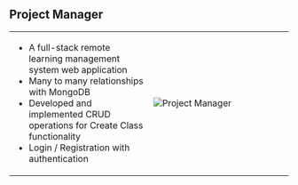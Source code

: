 <h2>
  Project Manager
</h2>
<table>
  <tr>
    <td style="width:50%">
      <ul>
        <li>A full-stack remote learning management system web application </li>
        <li>Many to many relationships with MongoDB</li>
        <li>Developed and implemented CRUD operations for Create Class functionality</li>
        <li>Login / Registration with authentication</li>
      </ul>
    </td>
    <td style="width:50%">
        <img src="https://media.giphy.com/media/tyTRV5RL5v48vKYhi6/giphy.gif" alt="Project Manager"/>
    </td>
  </tr>
</table>
